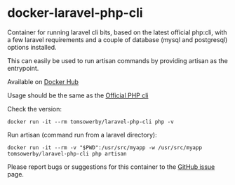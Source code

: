 # docker-laravel-php-cli
Container for running laravel cli bits, based on the latest official php:cli, with a few laravel requirements and a couple of database (mysql and postgresql) options installed.

This can easily be used to run artisan commands by providing artisan as the entrypoint.

Available on [Docker Hub](https://hub.docker.com/r/tomsowerby/laravel-php-cli/)

Usage should be the same as the [Official PHP cli](https://hub.docker.com/_/php/)

Check the version:

	docker run -it --rm tomsowerby/laravel-php-cli php -v

Run artisan (command run from a laravel directory):

	docker run -it --rm -v "$PWD":/usr/src/myapp -w /usr/src/myapp tomsowerby/laravel-php-cli php artisan


Please report bugs or suggestions for this container to the [GitHub issue](https://github.com/tomsowerby/docker-laravel-php-cli/issues) page.
